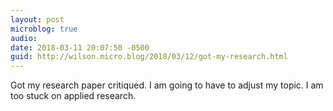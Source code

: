 ```yaml
---
layout: post
microblog: true
audio: 
date: 2018-03-11 20:07:50 -0500
guid: http://wilson.micro.blog/2018/03/12/got-my-research.html
---
```

Got my research paper critiqued. I am going to have to adjust my topic. I am too stuck on applied research. 
